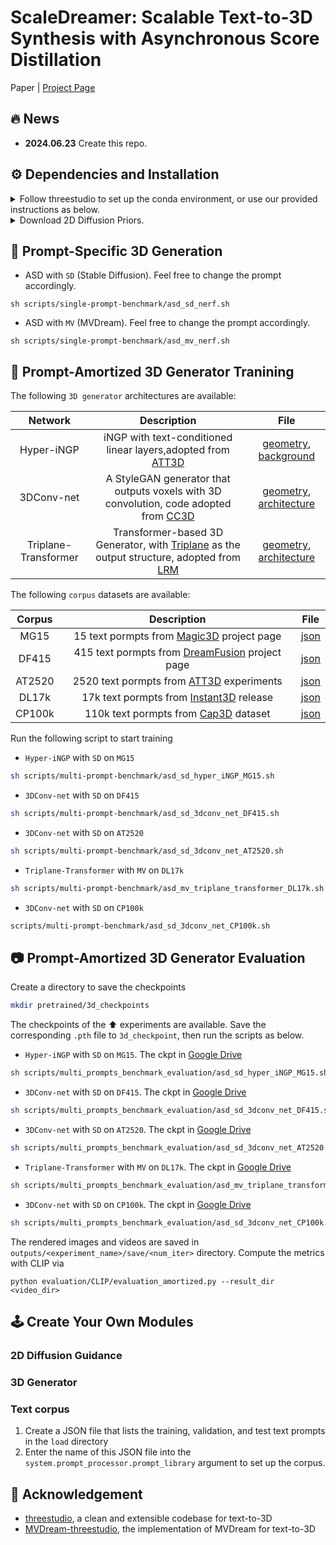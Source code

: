 # ScaleDreamer: Scalable Text-to-3D Synthesis with Asynchronous Score Distillation

Paper | [Project Page](https://theericma.github.io/ScaleDreamer/) 

## 🔥 News

- **2024.06.23** Create this repo.

## ⚙️ Dependencies and Installation

<details>
<summary> Follow threestudio to set up the conda environment, or use our provided instructions as below. </summary>
 
- Create a virtual environment:

```sh
conda create -n scaledreamer python=3.10
conda activate scaledreamer
```
- Install PyTorch
```sh
# Prefer using the latest version of CUDA and PyTorch 
conda install pytorch==2.2.0 torchvision==0.17.0 torchaudio==2.2.0 pytorch-cuda=12.1 -c pytorch -c nvidia
```
- (Optional, Recommended) Install [xFormers](https://github.com/facebookresearch/xformers) for attention acceleration.
```sh
conda install xformers -c xformers
```
- (Optional, Recommended) Install ninja to speed up the compilation of CUDA extensions:

```sh
pip install ninja
```

- Install major dependencies:

```sh
pip install -r requirements.txt
```
- Install [iNGP](https://github.com/NVlabs/instant-ngp) and [NerfAcc](https://github.com/nerfstudio-project/nerfacc):

```sh
export PATH="/usr/local/cuda/bin:$PATH"
export LD_LIBRARY_PATH="/usr/local/cuda/lib64:$LD_LIBRARY_PATH"
pip install git+https://github.com/NVlabs/tiny-cuda-nn/#subdirectory=bindings/torch
pip install git+https://github.com/NVlabs/nvdiffrast.git
```
If you encounter errors while installing iNGP, it is recommended to check your gcc version. Follow these instructions to change the gcc version within your conda environment. Then return to the repository directory to install iNGP and NerfAcc ⬆️ again.
 ```sh
conda install -c conda-forge gxx=9.5.0
cd  $CONDA_PREFIX/lib
ln -s  /usr/lib/x86_64-linux-gnu/libcuda.so ./
cd <your repo directory>
```
</details>

<details>
<summary> Download 2D Diffusion Priors. </summary>
 
- Save [SD-v2.1-base](https://huggingface.co/stabilityai/stable-diffusion-2-1-base) and [MVDream](https://mv-dream.github.io/) to the local directory `pretrained`.
 
```
python scripts/download_pretrained_models.py
```
</details>

## 🌈 Prompt-Specific 3D Generation

- ASD with `SD` (Stable Diffusion). Feel free to change the prompt accordingly.
```
sh scripts/single-prompt-benchmark/asd_sd_nerf.sh
```

- ASD with `MV` (MVDream). Feel free to change the prompt accordingly.
```
sh scripts/single-prompt-benchmark/asd_mv_nerf.sh
```

## 🚀 Prompt-Amortized 3D Generator Tranining

The following `3D generator` architectures are available: 

| Network | Description | File |
| :-: | :-: | :-: |
| Hyper-iNGP | iNGP with text-conditioned linear layers,adopted from [ATT3D](https://research.nvidia.com/labs/toronto-ai/ATT3D/) | [geometry](https://github.com/theEricMa/ScaleDreamer/blob/main/custom/amortized/models/geometry/hyper_iNGP.py), [background](https://github.com/theEricMa/ScaleDreamer/blob/main/custom/amortized/extern/triplane_transformer_modules.py)
| 3DConv-net | A StyleGAN generator that outputs voxels with 3D convolution, code adopted from [CC3D](https://github.com/sherwinbahmani/cc3d/blob/master/training/networks_3d.py) | [geometry](https://github.com/theEricMa/ScaleDreamer/blob/main/custom/amortized/models/geometry/stylegan_3dconv_net.py), [architecture](https://github.com/theEricMa/ScaleDreamer/blob/main/custom/amortized/extern/stylegan_3dconv_modules.py)
| Triplane-Transformer | Transformer-based 3D Generator, with [Triplane](https://github.com/NVlabs/eg3d) as the output structure, adopted from [LRM](https://yiconghong.me/LRM/) | [geometry](https://github.com/theEricMa/ScaleDreamer/blob/main/custom/amortized/models/geometry/triplane_transformer.py), [architecture](https://github.com/theEricMa/ScaleDreamer/blob/main/custom/amortized/models/background/multiprompt_neural_environment_hashgrid_map_background.py)


The following `corpus` datasets are available: 

| Corpus | Description | File |
| :-: | :-: | :-: |
| MG15 | 15 text pormpts from [Magic3D](https://dreamfusion3d.github.io/) project page | [json](https://github.com/theEricMa/ScaleDreamer/blob/main/load/magic3d_15_prompt_library.json)
| DF415 | 415 text pormpts from [DreamFusion](https://dreamfusion3d.github.io/) project page | [json](https://github.com/theEricMa/ScaleDreamer/blob/main/load/dreamfusion_415_prompt_library.json)
| AT2520 | 2520 text pormpts from [ATT3D](https://research.nvidia.com/labs/toronto-ai/ATT3D) experiments | [json](https://github.com/theEricMa/ScaleDreamer/blob/main/load/att3d_2520_prompt_library.json)
| DL17k | 17k text pormpts from [Instant3D](https://research.nvidia.com/labs/toronto-ai/ATT3D) release | [json](https://github.com/theEricMa/ScaleDreamer/blob/main/load/att3d_2520_prompt_library.json)
| CP100k | 110k text pormpts from [Cap3D](https://github.com/crockwell/Cap3D) dataset | [json](https://github.com/theEricMa/ScaleDreamer/blob/main/load/cap3d_100k_prompt_library.json)

Run the following script to start training

- `Hyper-iNGP` with `SD` on `MG15`

```sh
sh scripts/multi-prompt-benchmark/asd_sd_hyper_iNGP_MG15.sh
```

- `3DConv-net` with `SD` on `DF415`
 
```sh
sh scripts/multi-prompt-benchmark/asd_sd_3dconv_net_DF415.sh
```

- `3DConv-net` with `SD` on `AT2520`

```sh
sh scripts/multi-prompt-benchmark/asd_sd_3dconv_net_AT2520.sh
```


- `Triplane-Transformer` with `MV` on `DL17k`

```sh
sh scripts/multi-prompt-benchmark/asd_mv_triplane_transformer_DL17k.sh
```

- `3DConv-net` with `SD` on `CP100k`

```sh
scripts/multi-prompt-benchmark/asd_sd_3dconv_net_CP100k.sh
```

## 📷 Prompt-Amortized 3D Generator Evaluation
Create a directory to save the checkpoints
```sh
mkdir pretrained/3d_checkpoints
```

The checkpoints of the ⬆️ experiments are available. Save the corresponding `.pth` file to `3d_checkpoint`, then run the scripts as below.

- `Hyper-iNGP` with `SD` on `MG15`. The ckpt in [Google Drive](https://drive.google.com/file/d/1gjj1QEeu4OR3VATw7g7-zFIJpmg2A5kR/view?usp=sharing)

```sh
sh scripts/multi_prompts_benchmark_evaluation/asd_sd_hyper_iNGP_MG15.sh
```

- `3DConv-net` with `SD` on `DF415`. The ckpt in [Google Drive](https://drive.google.com/file/d/1elAPZlYNRRaA4jH9eb5xCJH5VrgofzbJ/view?usp=sharing)
 
```sh
sh scripts/multi_prompts_benchmark_evaluation/asd_sd_3dconv_net_DF415.sh
```

- `3DConv-net` with `SD` on `AT2520`. The ckpt in [Google Drive](https://drive.google.com/file/d/1hJcdWqr6aB6D5J2ixioRZPsyJn5dmiVp/view?usp=sharing)

```sh
sh scripts/multi_prompts_benchmark_evaluation/asd_sd_3dconv_net_AT2520.sh
```


- `Triplane-Transformer` with `MV` on `DL17k`. The ckpt in [Google Drive](https://drive.google.com/file/d/155N80gHsbXTdsRVAc07lGrbzlHpdNMns/view?usp=sharing)

```sh
sh scripts/multi_prompts_benchmark_evaluation/asd_mv_triplane_transformer_DL17k.sh
```

- `3DConv-net` with `SD` on `CP100k`. The ckpt in [Google Drive](https://drive.google.com/file/d/1SGPS6jWFmC9FahdlIk3SZOn2t0JPHHNE/view?usp=sharing)

```sh
sh scripts/multi_prompts_benchmark_evaluation/asd_sd_3dconv_net_CP100k.sh
```

The rendered images and videos are saved in `outputs/<experiment_name>/save/<num_iter>` directory. Compute the metrics with CLIP via

```
python evaluation/CLIP/evaluation_amortized.py --result_dir <video_dir>
```

## 🕹️ Create Your Own Modules

### 2D Diffusion Guidance


### 3D Generator

### Text corpus

1. Create a JSON file that lists the training, validation, and test text prompts in the `load` directory 
2. Enter the name of this JSON file into the `system.prompt_processor.prompt_library` argument to set up the corpus.

## 🙏 Acknowledgement

- [threestudio](https://github.com/threestudio-project/threestudio), a clean and extensible codebase for text-to-3D
- [MVDream-threestudio](https://github.com/bytedance/MVDream-threestudio), the implementation of MVDream for text-to-3D


